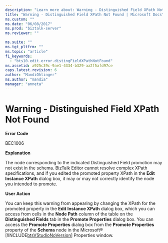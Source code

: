 ```yaml
---
description: "Learn more about: Warning - Distinguished Field XPath Not Found"
title: "Warning - Distinguished Field XPath Not Found | Microsoft Docs"
ms.custom: ""
ms.date: "06/08/2017"
ms.prod: "biztalk-server"
ms.reviewer: ""

ms.suite: ""
ms.tgt_pltfrm: ""
ms.topic: "article"
f1_keywords: 
  - "bts10.edit.error.distingFieldXPathNotFound"
ms.assetid: a925c39c-9ae1-4334-b329-aa2f5afd97ce
caps.latest.revision: 6
author: "MandiOhlinger"
ms.author: "mandia"
manager: "anneta"
---
```

# Warning - Distinguished Field XPath Not Found
**Error Code**  
  
 BEC1006  
  
 **Explanation**  
  
 The node corresponding to the indicated Distinguished Field promotion may not exist in the schema. BizTalk Editor cannot resolve complex XPath specifications, and if you edited the promoted property XPath in the **Edit Instance XPath** dialog box, it may or may not correctly identify the node you intended to promote.  
  
 **User Action**  
  
 You can keep this warning from appearing by changing the XPath for the promoted property in the **Edit Instance XPath** dialog box, which you can access from cells in the **Node Path** column of the table on the **Distinguished Fields** tab in the **Promote Properties** dialog box. You can access the **Promote Properties** dialog box from the **Promote Properties** property of the **Schema** node in the Microsoft® [!INCLUDE[btsVStudioNoVersion](../includes/btsvstudionoversion-md.md)] Properties window.
